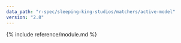 ```yaml
---
data_path: "r-spec/sleeping-king-studios/matchers/active-model"
version: "2.8"
---
```


{% include reference/module.md %}

